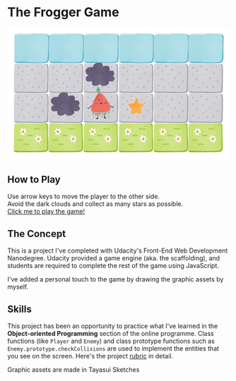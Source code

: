 # The Frogger Game

![](images/github-cover-image-v2.png)

## How to Play

Use arrow keys to move the player to the other side.\
Avoid the dark clouds and collect as many stars as possible.\
[Click me to play the game!](https://tinylittlemaggie.github.io/The-Frogger-Game)

## The Concept

This is a project I've completed with Udacity's Front-End Web Development Nanodegree. Udacity provided a game engine (aka. the scaffolding), and students are required to complete the rest of the game using JavaScript.

I've added a personal touch to the game by drawing the graphic assets by myself.

## Skills

This project has been an opportunity to practice what I've learned in the **Object-oriented Programming** section of the online programme. Class functions (like `Player` and `Enemy`) and class prototype functions such as `Enemy.prototype.checkCollisions` are used to implement the entities that you see on the screen. Here's the project [rubric](https://review.udacity.com/#!/rubrics/15/view) in detail.

Graphic assets are made in Tayasui Sketches
